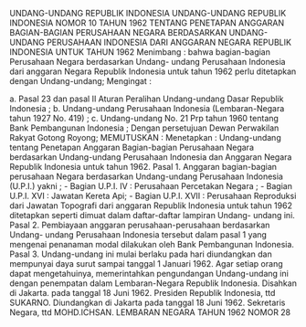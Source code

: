  UNDANG-UNDANG REPUBLIK INDONESIA UNDANG-UNDANG REPUBLIK INDONESIA NOMOR 10 TAHUN 1962 TENTANG PENETAPAN ANGGARAN BAGIAN-BAGIAN PERUSAHAAN NEGARA BERDASARKAN UNDANG-UNDANG PERUSAHAAN INDONESIA DARI ANGGARAN NEGARA REPUBLIK INDONESIA UNTUK TAHUN 1962
Menimbang :
 bahwa bagian-bagian Perusahaan Negara berdasarkan Undang- undang Perusahaan Indonesia dari anggaran Negara Republik Indonesia untuk tahun 1962 perlu ditetapkan dengan Undang-undang;
Mengingat :

a. Pasal 23 dan pasal II Aturan Peralihan Undang-undang Dasar Republik Indonesia ;
b. Undang-undang Perusahaan Indonesia (Lembaran-Negara tahun 1927 No. 419) ;
c. Undang-undang No. 21 Prp tahun 1960 tentang Bank Pembangunan Indonesia ; Dengan persetujuan Dewan Perwakilan Rakyat Gotong Royong;
MEMUTUSKAN :
 Menetapkan : Undang-undang tentang Penetapan Anggaran Bagian-bagian Perusahaan Negara berdasarkan Undang-undang Perusahaan Indonesia dan Anggaran Negara Republik Indonesia untuk tahun 1962. Pasal 1. Anggaran bagian-bagian perusahaan Negara berdasarkan Undang-undang Perusahaan Indonesia (U.P.I.) yakni ; - Bagian U.P.I. IV : Perusahaan Percetakan Negara ; - Bagian U.P.I. XVI : Jawatan Kereta Api; - Bagian U.P.I. XVII : Perusahaan Reproduksi dari Jawatan Topografi dari anggaran Republik Indonesia untuk tahun 1962 ditetapkan seperti dimuat dalam daftar-daftar lampiran Undang- undang ini. Pasal 2. Pembiayaan anggaran perusahaan-perusahaan berdasarkan Undang- undang Perusahaan Indonesia tersebut dalam pasal 1 yang mengenai penanaman modal dilakukan oleh Bank Pembangunan Indonesia. Pasal 3. Undang-undang ini mulai berlaku pada hari diundangkan dan mempunyai daya surut sampai tanggal 1 Januari 1962. Agar setiap orang dapat mengetahuinya, memerintahkan pengundangan Undang-undang ini dengan penempatan dalam Lembaran-Negara Republik Indonesia. Disahkan di Jakarta. pada tanggal 18 Juni 1962. Presiden Republik Indonesia, ttd SUKARNO. Diundangkan di Jakarta pada tanggal 18 Juni 1962. Sekretaris Negara, ttd MOHD.ICHSAN. LEMBARAN NEGARA TAHUN 1962 NOMOR 28